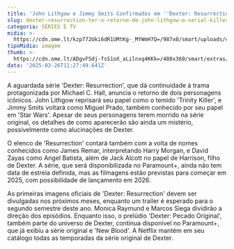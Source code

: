 ```yaml
---
title: 'John Lithgow e Jimmy Smits Confirmados em ''Dexter: Resurrection'''
slug: dexter-resurrection-ter-o-retorno-de-john-lithgow-o-serial-killer-trinity
categoria: SÉRIES E TV
midia: >-
  https://cdn.ome.lt/kzp772Uki6dR1UMtKg-_MYWmH7Q=/987x0/smart/uploads/conteudo/fotos/02_itN2ZRL.jpg
tipoMidia: imagem
thumb: >-
  https://cdn.ome.lt/ADgvFSdj-fsS1oX_aLilnxq4KKk=/480x360/smart/extras/conteudos/01_FKwEX4l.jpg
data: '2025-03-26T11:27:49.641Z'
---
```


A aguardada série 'Dexter: Resurrection', que dá continuidade à trama protagonizada por Michael C. Hall, anuncia o retorno de dois personagens icônicos. John Lithgow reprisará seu papel como o temido 'Trinity Killer', e Jimmy Smits voltará como Miguel Prado, também conhecido por seu papel em 'Star Wars'. Apesar de seus personagens terem morrido na série original, os detalhes de como aparecerão são ainda um mistério, possivelmente como alucinações de Dexter.

O elenco de 'Resurrection' contará também com a volta de nomes conhecidos como James Remar, interpretando Harry Morgan, e David Zayas como Angel Batista, além de Jack Alcott no papel de Harrison, filho de Dexter. A série, que será disponibilizada no Paramount+, ainda não tem data de estreia definida, mas as filmagens estão previstas para começar em 2025, com possibilidade de lançamento em 2026.

As primeiras imagens oficiais de 'Dexter: Resurrection' devem ser divulgadas nos próximos meses, enquanto um trailer é esperado para o segundo semestre deste ano. Monica Raymund e Marcos Siega dividirão a direção dos episódios. Enquanto isso, o prelúdio 'Dexter: Pecado Original', também parte do universo de Dexter, continua disponível no Paramount+, que já exibiu a série original e 'New Blood'. A Netflix mantém em seu catálogo todas as temporadas da série original de Dexter.
